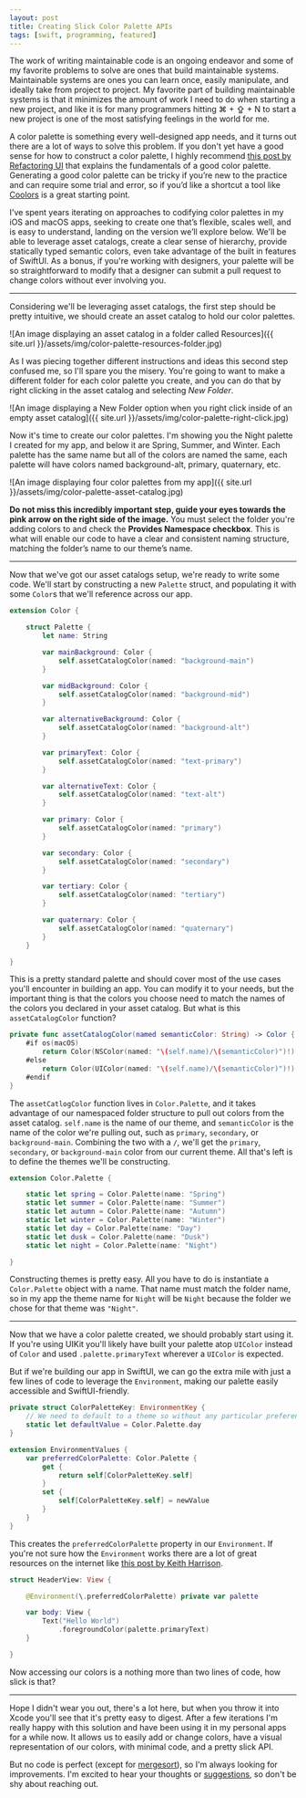 ```yaml
---
layout: post
title: Creating Slick Color Palette APIs
tags: [swift, programming, featured]
---
```


The work of writing maintainable code is an ongoing endeavor and some of my favorite problems to solve are ones that build maintainable systems. Maintainable systems are ones you can learn once, easily manipulate, and ideally take from project to project. My favorite part of building maintainable systems is that it minimizes the amount of work I need to do when starting a new project, and like it is for many programmers hitting ⌘ + ⇪ + N to start a new project is one of the most satisfying feelings in the world for me.

A color palette is something every well-designed app needs, and it turns out there are a lot of ways to solve this problem. If you don't yet have a good sense for how to construct a color palette, I highly recommend [this post by Refactoring UI](https://www.refactoringui.com/previews/building-your-color-palette) that explains the fundamentals of a good color palette. Generating a good color palette can be tricky if you’re new to the practice and can require some trial and error, so if you’d like a shortcut a tool like [Coolors](https://coolors.co) is a great starting point.

I've spent years iterating on approaches to codifying color palettes in my iOS and macOS apps, seeking to create one that’s flexible, scales well, and is easy to understand, landing on the version we’ll explore below. We'll be able to leverage asset catalogs, create a clear sense of hierarchy, provide statically typed semantic colors, even take advantage of the built in features of SwiftUI. As a bonus, if you're working with designers, your palette will be so straightforward to modify that a designer can submit a pull request to change colors without ever involving you.

---

Considering we'll be leveraging asset catalogs, the first step should be pretty intuitive, we should create an asset catalog to hold our color palettes.

![An image displaying an asset catalog in a folder called Resources]({{ site.url }}/assets/img/color-palette-resources-folder.jpg)

As I was piecing together different instructions and ideas this second step confused me, so I'll spare you the misery. You're going to want to make a different folder for each color palette you create, and you can do that by right clicking in the asset catalog and selecting *New Folder*.

![An image displaying a New Folder option when you right click inside of an empty asset catalog]({{ site.url }}/assets/img/color-palette-right-click.jpg)

Now it's time to create our color palettes. I'm showing you the Night palette I created for my app, and below it are Spring, Summer, and Winter. Each palette has the same name but all of the colors are named the same, each palette will have colors named background-alt, primary, quaternary, etc.

![An image displaying four color palettes from my app]({{ site.url }}/assets/img/color-palette-asset-catalog.jpg)

**Do not miss this incredibly important step, guide your eyes towards the pink arrow on the right side of the image.** You must select the folder you're adding colors to and check the **Provides Namespace checkbox**. This is what will enable our code to have a clear and consistent naming structure, matching the folder’s name to our theme’s name.

---

Now that we've got our asset catalogs setup, we're ready to write some code. We'll start by constructing a new `Palette` struct, and populating it with some `Color`s that we'll reference across our app.

```swift
extension Color {

    struct Palette {
        let name: String

        var mainBackground: Color {
            self.assetCatalogColor(named: "background-main")
        }

        var midBackground: Color {
            self.assetCatalogColor(named: "background-mid")
        }

        var alternativeBackground: Color {
            self.assetCatalogColor(named: "background-alt")
        }

        var primaryText: Color {
            self.assetCatalogColor(named: "text-primary")
        }

        var alternativeText: Color {
            self.assetCatalogColor(named: "text-alt")
        }

        var primary: Color {
            self.assetCatalogColor(named: "primary")
        }

        var secondary: Color {
            self.assetCatalogColor(named: "secondary")
        }

        var tertiary: Color {
            self.assetCatalogColor(named: "tertiary")
        }

        var quaternary: Color {
            self.assetCatalogColor(named: "quaternary")
        }
    }

}
```

This is a pretty standard palette and should cover most of the use cases you'll encounter in building an app. You can modify it to your needs, but the important thing is that the colors you choose need to match the names of the colors you declared in your asset catalog. But what is this `assetCatalogColor` function?

```swift
private func assetCatalogColor(named semanticColor: String) -> Color {
    #if os(macOS)
        return Color(NSColor(named: "\(self.name)/\(semanticColor)")!)
    #else
        return Color(UIColor(named: "\(self.name)/\(semanticColor)")!)
    #endif
}
```

The `assetCatlogColor` function lives in `Color.Palette`, and it takes advantage of our namespaced folder structure to pull out colors from the asset catalog. `self.name` is the name of our theme, and `semanticColor` is the name of the color we're pulling out, such as `primary`, `secondary`, or `background-main`. Combining the two with a `/`, we'll get the `primary`, `secondary`, or `background-main` color from our current theme. All that's left is to define the themes we'll be constructing.

```swift
extension Color.Palette {

    static let spring = Color.Palette(name: "Spring")
    static let summer = Color.Palette(name: "Summer")
    static let autumn = Color.Palette(name: "Autumn")
    static let winter = Color.Palette(name: "Winter")
    static let day = Color.Palette(name: "Day")
    static let dusk = Color.Palette(name: "Dusk")
    static let night = Color.Palette(name: "Night")

}
```

Constructing themes is pretty easy. All you have to do is instantiate a `Color.Palette` object with a name. That name must match the folder name, so in my app the theme name for `Night` will be `Night` because the folder we chose for that theme was `"Night"`.

---

Now that we have a color palette created, we should probably start using it. If you're using UIKit you'll likely have built your palette atop `UIColor` instead of `Color` and used `.palette.primaryText` wherever a `UIColor` is expected.

But if we're building our app in SwiftUI, we can go the extra mile with just a few lines of code to leverage the `Environment`, making our palette easily accessible and SwiftUI-friendly.

```swift
private struct ColorPaletteKey: EnvironmentKey {
    // We need to default to a theme so without any particular preference let's pick `day`
    static let defaultValue = Color.Palette.day
}

extension EnvironmentValues {
    var preferredColorPalette: Color.Palette {
        get {
            return self[ColorPaletteKey.self]
        }
        set {
            self[ColorPaletteKey.self] = newValue
        }
    }
}
```

This creates the `preferredColorPalette` property in our `Environment`. If you're not sure how the `Environment` works there are a lot of great resources on the internet like [this post by Keith Harrison](https://useyourloaf.com/blog/swiftui-custom-environment-values/).

```swift
struct HeaderView: View {

	@Environment(\.preferredColorPalette) private var palette

	var body: View {
		Text("Hello World")
			.foregroundColor(palette.primaryText)
	}

}
```

Now accessing our colors is a nothing more than two lines of code, how slick is that?

---

Hope I didn't wear you out, there's a lot here, but when you throw it into Xcode you'll see that it's pretty easy to digest. After a few iterations I'm really happy with this solution and have been using it in my personal apps for a while now. It allows us to easily add or change colors, have a visual representation of our colors, with minimal code, and a pretty slick API.

But no code is perfect (except for [mergesort](https://en.wikipedia.org/wiki/Merge_sort)), so I'm always looking for improvements. I'm excited to hear your thoughts or [suggestions](https://twitter.com/mergesort), so don't be shy about reaching out.